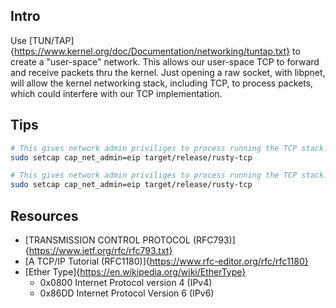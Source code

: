 ## Intro
Use [TUN/TAP]{https://www.kernel.org/doc/Documentation/networking/tuntap.txt} to create a "user-space" network. This allows our user-space TCP to forward and receive packets thru the kernel. Just opening a raw socket, with libpnet, will allow the kernel networking stack, including TCP, to process packets, which could interfere with our TCP implementation.

## Tips
```bash
# This gives network admin priviliges to process running the TCP stack.
sudo setcap cap_net_admin=eip target/release/rusty-tcp
```
```bash
# This gives network admin priviliges to process running the TCP stack.
sudo setcap cap_net_admin=eip target/release/rusty-tcp
```

## Resources
- [TRANSMISSION CONTROL PROTOCOL (RFC793)]{https://www.ietf.org/rfc/rfc793.txt}
- [A TCP/IP Tutorial (RFC1180)]{https://www.rfc-editor.org/rfc/rfc1180}
- [Ether Type]{https://en.wikipedia.org/wiki/EtherType}
    - 0x0800 	Internet Protocol version 4 (IPv4) 
    - 0x86DD 	Internet Protocol Version 6 (IPv6) 
